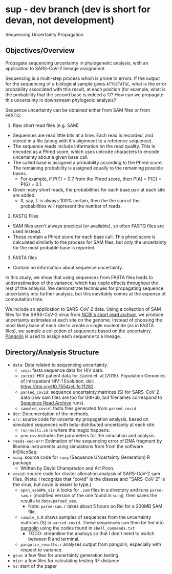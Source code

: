 # sup - dev branch (dev is short for devan, not development)

Sequencing Uncertainty Propagation

## Objectives/Overview

Propagate sequencing uncertainty in phylogenetic analysis, with an application to SARS-CoV-2 lineage assignment.

Sequencing is a multi-step process which is prone to errors. If the output for the sequencing of a biological sample gives `ATTGCTATGC`, what is the error probability associated with this result, at each position (for example, what is the probability that the second base is indeed a `T`)? How can we propagate this uncertainty in downstream phylogenic analysis?

Sequence uncertainty can be obtained either from SAM files or from FASTQ:

1. Raw short read files (e.g. SAM)
  - Sequences are read little bits at a time. Each read is recorded, and stored in a file (along with it's alignment to a reference sequence).
  - The sequence reads include information on the read quality. This is encoded as a Phred score, which uses unicode characters to encode uncertainty about a given base call.
  - The called base is assigned a probability according to the Phred score. The remaining probability is assigned equally to the remaining possible bases.
    - For example, if P(T) = 0.7 from the Phred score, then P(A) = P(C) = P(G) = 0.1.
  - Given many short reads, the probabilities for each base pair at each site are added.
    - If, say, T is always 100% certain, then the the sum of the probabilities will represent the number of reads.
2. FASTQ Files
  - SAM files aren't always practical (or available), so often FASTQ files are used instead.
  - These contain a Phred score for each base call. This phred score is calculated similarly to the process for SAM files, but only the uncertainty for the most probable base is reported.
3. FASTA files
  - Contain no information about sequence uncertainty.

In this study, we show that using sequences from FASTA files leads to underestimation of the variance, which has ripple effects throughout the rest of the analysis. We demonstrate techniques for propagating sequence uncertainty into further analysis, but this inevitably comes at the expense of computation time.

We include an application to SARS-CoV-2 data. Using a collection of SAM files for the SARS-CoV-2 virus from [NCBI's short read archive](https://www.ncbi.nlm.nih.gov/sra), we produce uncertainty estimates at each site on the genome. Instead of choosing the most likely base at each site to create a single nucleotide (as in FASTA files), we sample a collection of sequences based on the uncertainty. [Pangolin](https://github.com/cov-lineages/pangolin) is used to assign each sequence to a lineage.

## Directory/Analysis Structure

- `data`: Data related to sequencing uncertainty.
  - `seqs`: fasta sequence data for HIV data.
  - `zanini`: HIV patient data for Zanini et. al (2015). Population Genomics of Intrapatient HIV-1 Evolution. doi: https://doi.org/10.7554/eLife.11282.
  - `parsed_covid`: sequence uncertainty matrices (S) for SARS-CoV-2 data (raw sam files are too for GitHub, but filenames correspond to [Sequence Read Archive](https://www.ncbi.nlm.nih.gov/sra) runs).
  - `sampled_covid`: fasta files generated from `parsed_covid`
- `doc`: Documentation of the methods.
- `src`: source code for uncertainty propagation analysis, based on simulated sequences with beta-distributed uncertainty at each site.
  - `run-multi.sh` is where the magic happens.
  - `prm.csv` includes the parameters for the simulation and analysis.
- `reads-seq-err`: Estimation of the sequencing error of DNA fragment by Illumina instruments using simulations from from the software *InSilicoSeq*.
- `sung`: source code for `sung` (Sequence UNcertainty Generation) R package.
  - Written by David Champredon and Art Poon.
- `covid`: source code for cluster allocation analysis of SARS-CoV-2 sam files. (Note: I recognize that "covid" is the disease and "SARS-CoV-2" is the virus, but covid is easier to type.)
  - `open_seSAMe_dir.R` looks for `.sam` files in a directory and runs `parse-sam.r` (modified version of the one found in `sung`), then saves the results to `data/parsed_sam`.
    - Note: `parse-sam.r` takes about 5 hours on Rei for a 200MB SAM file.
  - `sample_S.R` draws samples of sequences from the uncertainty matrices (S) in `parsed-covid`. These sequences can then be fed into [pangolin](https://github.com/cov-lineages/pangolin) using the codes found in `shell_commands.txt`
    - TODO: streamline the analisys so that I don't need to switch between R and terminal.
  - `pangolin_results.r` analyses output from pangolin, especially with respect to variance.
- `gsun`: a few files for uncertainty generation testing
- `misc`: a few files for calculating testing RF distance
- `ms`: start of the paper






